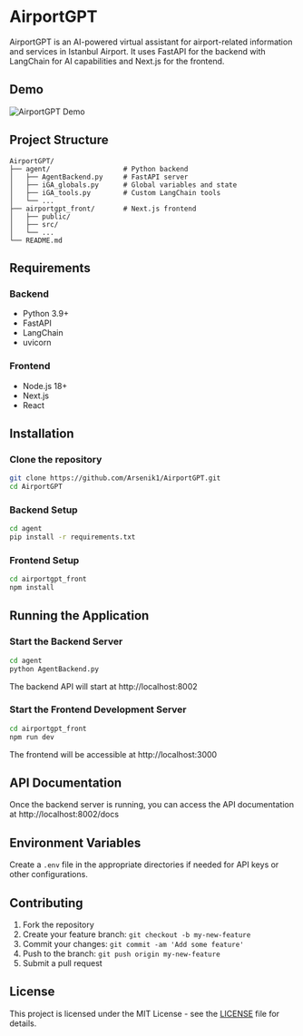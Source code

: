 # AirportGPT

AirportGPT is an AI-powered virtual assistant for airport-related information and services in Istanbul Airport. It uses FastAPI for the backend with LangChain for AI capabilities and Next.js for the frontend.

## Demo

![AirportGPT Demo](AirportGPT.gif)

## Project Structure

```
AirportGPT/
├── agent/                  # Python backend
│   ├── AgentBackend.py     # FastAPI server
│   ├── iGA_globals.py      # Global variables and state
│   ├── iGA_tools.py        # Custom LangChain tools
│   └── ...
├── airportgpt_front/       # Next.js frontend
│   ├── public/
│   ├── src/
│   └── ...
└── README.md
```

## Requirements

### Backend
- Python 3.9+
- FastAPI
- LangChain
- uvicorn

### Frontend
- Node.js 18+
- Next.js
- React

## Installation

### Clone the repository
```bash
git clone https://github.com/Arsenik1/AirportGPT.git
cd AirportGPT
```

### Backend Setup
```bash
cd agent
pip install -r requirements.txt
```

### Frontend Setup
```bash
cd airportgpt_front
npm install
```

## Running the Application

### Start the Backend Server
```bash
cd agent
python AgentBackend.py
```
The backend API will start at http://localhost:8002

### Start the Frontend Development Server
```bash
cd airportgpt_front
npm run dev
```
The frontend will be accessible at http://localhost:3000

## API Documentation

Once the backend server is running, you can access the API documentation at http://localhost:8002/docs

## Environment Variables

Create a `.env` file in the appropriate directories if needed for API keys or other configurations.

## Contributing

1. Fork the repository
2. Create your feature branch: `git checkout -b my-new-feature`
3. Commit your changes: `git commit -am 'Add some feature'`
4. Push to the branch: `git push origin my-new-feature`
5. Submit a pull request

## License

This project is licensed under the MIT License - see the [LICENSE](LICENSE) file for details.

